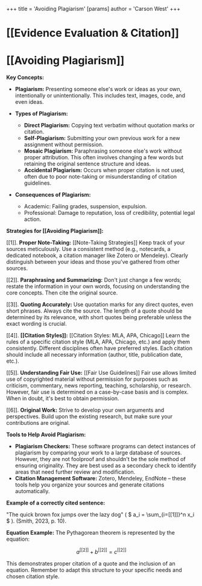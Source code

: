 +++
 title = 'Avoiding Plagiarism'
[params]
	author = 'Carson West'
+++
# [[Evidence Evaluation & Citation]]
# [[Avoiding Plagiarism]]

**Key Concepts:**

* **Plagiarism:** Presenting someone else's work or ideas as your own, intentionally or unintentionally.  This includes text, images, code, and even ideas.

* **Types of Plagiarism:**
    * **Direct Plagiarism:** Copying text verbatim without quotation marks or citation.
    * **Self-Plagiarism:** Submitting your own previous work for a new assignment without permission.
    * **Mosaic Plagiarism:** Paraphrasing someone else's work without proper attribution.  This often involves changing a few words but retaining the original sentence structure and ideas.
    * **Accidental Plagiarism:**  Occurs when proper citation is not used, often due to poor note-taking or misunderstanding of citation guidelines.

* **Consequences of Plagiarism:**
    * Academic: Failing grades, suspension, expulsion.
    * Professional: Damage to reputation, loss of credibility, potential legal action.


**Strategies for [[Avoiding Plagiarism]]:**

[[1]]. **Proper Note-Taking:** [[Note-Taking Strategies]]  Keep track of your sources meticulously.  Use a consistent method (e.g., notecards, a dedicated notebook, a citation manager like Zotero or Mendeley).  Clearly distinguish between your ideas and those you've gathered from other sources.

[[2]]. **Paraphrasing and Summarizing:**  Don't just change a few words;  restate the information in your own words, focusing on understanding the core concepts.  Then cite the original source.

[[3]]. **Quoting Accurately:** Use quotation marks for any direct quotes, even short phrases.  Always cite the source. The length of a quote should be determined by its relevance, with short quotes being preferable unless the exact wording is crucial.

[[4]]. **[[Citation Styles]]:** [[Citation Styles: MLA, APA, Chicago]] Learn the rules of a specific citation style (MLA, APA, Chicago, etc.) and apply them consistently.  Different disciplines often have preferred styles.  Each citation should include all necessary information (author, title, publication date, etc.).

[[5]]. **Understanding Fair Use:** [[Fair Use Guidelines]] Fair use allows limited use of copyrighted material without permission for purposes such as criticism, commentary, news reporting, teaching, scholarship, or research. However, fair use is determined on a case-by-case basis and is complex.  When in doubt, it's best to obtain permission.

[[6]]. **Original Work:** Strive to develop your own arguments and perspectives. Build upon the existing research, but make sure your contributions are original.


**Tools to Help Avoid Plagiarism:**

* **Plagiarism Checkers:**  These software programs can detect instances of plagiarism by comparing your work to a large database of sources. However, they are not foolproof and shouldn't be the sole method of ensuring originality.  They are best used as a secondary check to identify areas that need further review and modification.
* **Citation Management Software:** Zotero, Mendeley, EndNote – these tools help you organize your sources and generate citations automatically.

**Example of a correctly cited sentence:**

"The quick brown fox jumps over the lazy dog" ( $ a_i = \sum_{i=[[1]]}^n x_i $ ).  (Smith, 2023, p. 10).

**Equation Example:** The Pythagorean theorem is represented by the equation:

 $$  a^[[2]] + b^[[2]] = c^[[2]]  $$  

This demonstrates proper citation of a quote and the inclusion of an equation. Remember to adapt this structure to your specific needs and chosen citation style.


